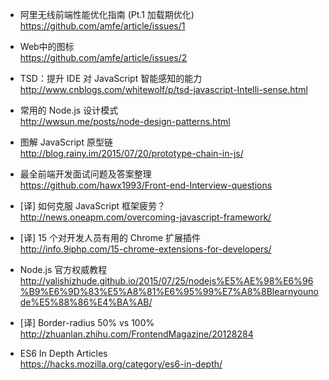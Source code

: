 
*  阿里无线前端性能优化指南 (Pt.1 加载期优化)  
https://github.com/amfe/article/issues/1

*  Web中的图标  
https://github.com/amfe/article/issues/2

*  TSD：提升 IDE 对 JavaScript 智能感知的能力  
http://www.cnblogs.com/whitewolf/p/tsd-javascript-Intelli-sense.html

*  常用的 Node.js 设计模式  
http://wwsun.me/posts/node-design-patterns.html

*  图解 JavaScript 原型链  
http://blog.rainy.im/2015/07/20/prototype-chain-in-js/

*  最全前端开发面试问题及答案整理  
https://github.com/hawx1993/Front-end-Interview-questions

*  [译] 如何克服 JavaScript 框架疲劳？  
http://news.oneapm.com/overcoming-javascript-framework/

*  [译] 15 个对开发人员有用的 Chrome 扩展插件  
http://info.9iphp.com/15-chrome-extensions-for-developers/

*  Node.js 官方权威教程  
http://yalishizhude.github.io/2015/07/25/nodejs%E5%AE%98%E6%96%B9%E6%9D%83%E5%A8%81%E6%95%99%E7%A8%8Blearnyounode%E5%88%86%E4%BA%AB/

*  [译] Border-radius 50% vs 100%  
http://zhuanlan.zhihu.com/FrontendMagazine/20128284

*  ES6 In Depth Articles  
https://hacks.mozilla.org/category/es6-in-depth/

